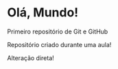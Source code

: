 # Olá, Mundo!
 Primeiro repositório de Git e GitHub

Repositório criado durante uma aula!

Alteração direta!
